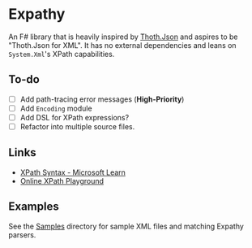 # Expathy

An F# library that is heavily inspired by [Thoth.Json](https://github.com/thoth-org/Thoth.Json) and aspires to be "Thoth.Json for XML". It has no external dependencies and leans on `System.Xml`'s XPath capabilities.

## To-do

- [ ] Add path-tracing error messages (**High-Priority**)
- [ ] Add `Encoding` module
- [ ] Add DSL for XPath expressions?
- [ ] Refactor into multiple source files.

## Links

- [XPath Syntax - Microsoft Learn](https://learn.microsoft.com/en-us/previous-versions/dotnet/netframework-3.5/ms256471(v%3dvs.90))
- [Online XPath Playground](https://xpather.com/)

## Examples

See the [Samples](./Samples) directory for sample XML files and matching Expathy parsers.
